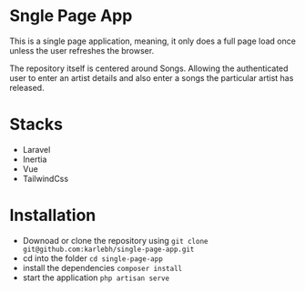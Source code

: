 # Sngle Page App

This is a single page application, meaning, it only does a full page load once unless the user refreshes the browser.

The repository itself is centered around Songs. Allowing the authenticated user to enter an artist details and also enter a songs the particular artist has released.

# Stacks

- Laravel
- Inertia
- Vue
- TailwindCss

# Installation

- Downoad or clone the repository using `git clone git@github.com:karlebh/single-page-app.git`
- cd into the folder `cd single-page-app`
- install the dependencies `composer install`
- start the application `php artisan serve`
